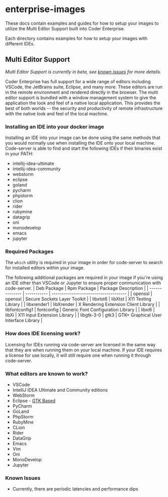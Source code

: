 # enterprise-images

These docs contain examples and guides for how to setup your images to utilize
the Multi Editor Support built into Coder Enterprise.

Each directory contains examples for how to setup your images
with different IDEs.

## Multi Editor Support

*Multi Editor Support is currently in beta, see [known issues](#known-issues) for more details.*

Coder Enterprise has full support for a wide range of editors including VSCode,
the JetBrains suite, Eclipse, and many more. These editors are run in the remote
environment and rendered directly in the browser. The multi editor support is
bundled with a window management system to give the application the look
and feel of a native local application. This provides the best of both
worlds -- the security and productivity of remote infrastructure with the native look
and feel of the local machine.

### Installing an IDE into your docker image

Installing an IDE into your image can be done using the same methods that you would
normally use when installing the IDE onto your local machine. Code-server is able to
find and start the following IDEs if their binaries exist in your PATH:

- intellij-idea-ultimate
- intellij-idea-community
- webstorm
- eclipse
- goland
- pycharm
- phpstorm
- clion
- rider
- rubymine
- datagrip
- oni
- monodevelop
- emacs
- jupyter

### Required Packages
The `which` utility is required in your image in order for code-server to search
for installed editors within your image.

The following additional packages are required in your image if you're using an IDE other
than VSCode or Jupyter to ensure proper communication with code-server.
| Deb Package    | Rpm Package | Package Description                   |
| -------------- | ----------- | ------------------------------------- |
| openssl        | openssl     | Secure Sockets Layer Toolkit          |
| libxtst6       | libXtst     | X11 Testing Library                   |
| libxrender1    | libXrender  | X Rendering Extension Client Library  |
| libfontconfig1 | fontconfig  | Generic Font Configuration Library    |
| libxi6         | libXi       | X11 Input Extension Library           |
| libgtk-3-0     | gtk3        | GTK+ Graphical User Interface Library |

### How does IDE licensing work?

Licensing for IDEs running via code-server are licensed in the same way that they are
when running them on your local machine. If your IDE requires a license for use locally,
it will still require one when running it through code-server.

### What editors are known to work?

- VSCode
- IntelliJ IDEA Ultimate and Community editions
- WebStorm
- Eclipse - [GTK Based](#known-issues)
- PyCharm
- GoLand
- PhpStorm
- RubyMine
- CLion
- Rider
- DataGrip
- Emacs
- Vim
- Oni
- MonoDevelop
- Jupyter

### Known Issues

- Currently, there are periodic latencies and performance dips
